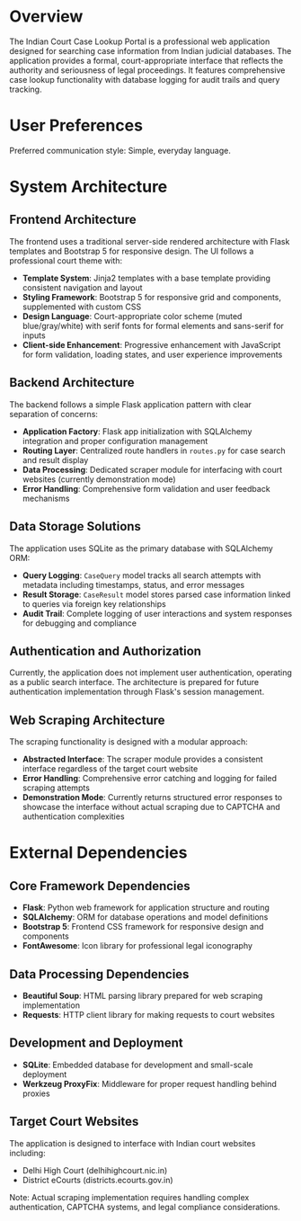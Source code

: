 # Overview

The Indian Court Case Lookup Portal is a professional web application designed for searching case information from Indian judicial databases. The application provides a formal, court-appropriate interface that reflects the authority and seriousness of legal proceedings. It features comprehensive case lookup functionality with database logging for audit trails and query tracking.

# User Preferences

Preferred communication style: Simple, everyday language.

# System Architecture

## Frontend Architecture

The frontend uses a traditional server-side rendered architecture with Flask templates and Bootstrap 5 for responsive design. The UI follows a professional court theme with:

- **Template System**: Jinja2 templates with a base template providing consistent navigation and layout
- **Styling Framework**: Bootstrap 5 for responsive grid and components, supplemented with custom CSS
- **Design Language**: Court-appropriate color scheme (muted blue/gray/white) with serif fonts for formal elements and sans-serif for inputs
- **Client-side Enhancement**: Progressive enhancement with JavaScript for form validation, loading states, and user experience improvements

## Backend Architecture

The backend follows a simple Flask application pattern with clear separation of concerns:

- **Application Factory**: Flask app initialization with SQLAlchemy integration and proper configuration management
- **Routing Layer**: Centralized route handlers in `routes.py` for case search and result display
- **Data Processing**: Dedicated scraper module for interfacing with court websites (currently demonstration mode)
- **Error Handling**: Comprehensive form validation and user feedback mechanisms

## Data Storage Solutions

The application uses SQLite as the primary database with SQLAlchemy ORM:

- **Query Logging**: `CaseQuery` model tracks all search attempts with metadata including timestamps, status, and error messages
- **Result Storage**: `CaseResult` model stores parsed case information linked to queries via foreign key relationships
- **Audit Trail**: Complete logging of user interactions and system responses for debugging and compliance

## Authentication and Authorization

Currently, the application does not implement user authentication, operating as a public search interface. The architecture is prepared for future authentication implementation through Flask's session management.

## Web Scraping Architecture

The scraping functionality is designed with a modular approach:

- **Abstracted Interface**: The scraper module provides a consistent interface regardless of the target court website
- **Error Handling**: Comprehensive error catching and logging for failed scraping attempts
- **Demonstration Mode**: Currently returns structured error responses to showcase the interface without actual scraping due to CAPTCHA and authentication complexities

# External Dependencies

## Core Framework Dependencies

- **Flask**: Python web framework for application structure and routing
- **SQLAlchemy**: ORM for database operations and model definitions
- **Bootstrap 5**: Frontend CSS framework for responsive design and components
- **FontAwesome**: Icon library for professional legal iconography

## Data Processing Dependencies

- **Beautiful Soup**: HTML parsing library prepared for web scraping implementation
- **Requests**: HTTP client library for making requests to court websites

## Development and Deployment

- **SQLite**: Embedded database for development and small-scale deployment
- **Werkzeug ProxyFix**: Middleware for proper request handling behind proxies

## Target Court Websites

The application is designed to interface with Indian court websites including:

- Delhi High Court (delhihighcourt.nic.in)
- District eCourts (districts.ecourts.gov.in)

Note: Actual scraping implementation requires handling complex authentication, CAPTCHA systems, and legal compliance considerations.